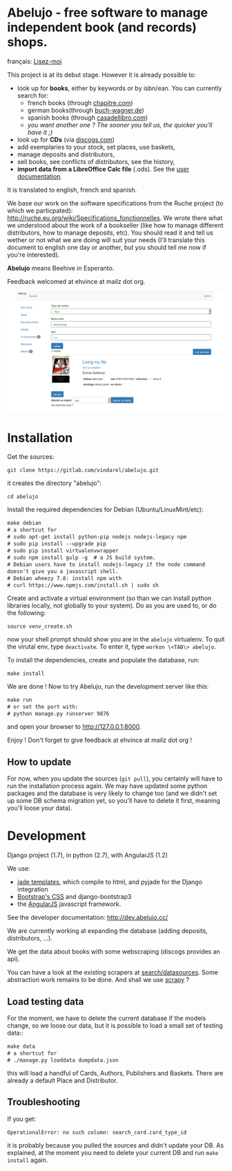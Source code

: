 Abelujo - free software to manage independent book (and records) shops.
=======================================================================

français: [Lisez-moi](https://gitlab.com/vindarel/abelujo/blob/master/README_fr.md "README en français")

This project is at its debut stage. However it is already possible to:

-   look up for **books**, either by keywords or by isbn/ean. You can currently search for:
    * french books (through [chapitre.com](http://www.chapitre.com/))
    * german books(through [buch-wagner.de](http://www.buch-wagner.de))
    * spanish books (through [casadellibro.com](http://www.casadellibro.com))
    * *you want another one ? The sooner you tell us, the quicker you'll have it ;)*
-   look up for **CDs** (via [discogs.com](http://www.discogs.com/))
-   add exemplaries to your stock, set places, use baskets,
-   manage deposits and distributors,
-   sell books, see conflicts of distributors, see the history,
-   **import data from a LibreOffice Calc file** (.ods). See the [user documentation](doc/user/index.rst "user doc").

It is translated to english, french and spanish.

We base our work on the software specifications from the Ruche project
(to which we particpated):
<http://ruche.eu.org/wiki/Specifications_fonctionnelles>. We wrote there
what we understood about the work of a bookseller (like how to manage
different distributors, how to manage deposits, etc). You should read it
and tell us wether or not what we are doing will suit your needs (I'll
translate this document to english one day or another, but you should
tell me now if you're interested).

**Abelujo** means Beehive in Esperanto.

Feedback welcomed at ehvince at mailz dot org.

![looking for a registered card](doc/abelujo-collection.png)

Installation
============

Get the sources:

    git clone https://gitlab.com/vindarel/abelujo.git

it creates the directory "abelujo":

    cd abelujo

Install the required dependencies for Debian (Ubuntu/LinuxMint/etc):

    make debian
    # a shortcut for
    # sudo apt-get install python-pip nodejs nodejs-legacy npm
    # sudo pip install --upgrade pip
	# sudo pip install virtualenvwrapper
	# sudo npm install gulp -g  # a JS build system.
    # Debian users have to install nodejs-legacy if the node command doesn't give you a javascript shell.
    # Debian wheezy 7.8: install npm with
    # curl https://www.npmjs.com/install.sh | sudo sh

Create and activate a virtual environment (so than we can install python
libraries locally, not globally to your system). Do as you are used to,
or do the following:

    source venv_create.sh

now your shell prompt should show you are in the `abelujo`
virtualenv. To quit the virutal env, type `deactivate`. To enter it,
type `workon \<TAB\> abelujo`.


To install the dependencies, create and populate the database, run:

    make install

We are done ! Now to try Abelujo, run the development server like this:

    make run
    # or set the port with:
    # python manage.py runserver 9876

and open your browser to <http://127.0.0.1:8000>.

Enjoy ! Don't forget to give feedback at ehvince at mailz dot org !

How to update
-------------

For now, when you update the sources (`git pull`), you certainly will have
to run the installation process again. We may have updated some python
packages and the database is very likely to change too (and we didn't
set up some DB schema migration yet, so you'll have to delete it first,
meaning you'll loose your data).

Development
===========

Django project (1.7), in python (2.7), with AngularJS (1.2)

We use:

-   [jade templates](http://jade-lang.com/), which compile to html,
    and pyjade for the Django integration
-   [Bootstrap's CSS](http://getbootstrap.com) and django-bootstrap3
-   the [AngularJS](https://angularjs.org/) javascript framework.

See the developer documentation: http://dev.abelujo.cc/

We are currently working at expanding the database (adding deposits,
distributors, …).

We get the data about books with some webscraping (discogs provides an
api).

You can have a look at the existing scrapers at [search/datasources](search/datasources/). Some
abstraction work remains to be done. And shall we use [scrapy](http://doc.scrapy.org/en/latest/intro/overview.html) ?


Load testing data
-----------------

For the moment, we have to delete the current database if the models
change, so we loose our data, but it is possible to load a small set
of testing data::

    make data
    # a shortcut for
    # ./manage.py loaddata dumpdata.json

this will load a handful of Cards, Authors, Publishers and
Baskets. There are already a default Place and Distributor.

Troubleshooting
---------------

If you get:

    OperationalError: no such column: search_card.card_type_id

it is probably because you pulled the sources and didn't update your
DB. As explained, at the moment you need to delete your current DB and
run `make install` again.
